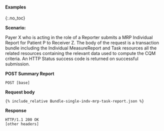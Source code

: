 #### Examples
{:.no_toc}

**Scenario:**

Payer X who is acting in the role of a Reporter submits a MRP Individual Report for Patient P to Receiver Z.  The body of the request is a transaction bundle including the Individual MeasureReport and Task resources all the related resources containing the relevant data used to compute the CQM criteria.  An HTTP Status success code is returned on successful submission.

**POST Summary Report**

`POST [base]`

**Request body**

~~~
{% include_relative Bundle-single-indv-mrp-task-report.json %}
~~~


**Response**

~~~
HTTP/1.1 200 OK
[other headers]
~~~
